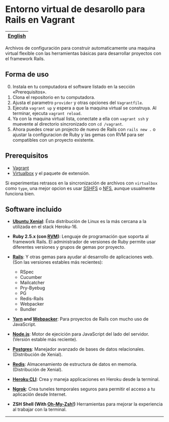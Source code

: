 
# Entorno virtual de desarollo para Rails en Vagrant

[English][en] |
------------- |

Archivos de configuración para construir automaticamente una maquina virtual flexible con las herramientas básicas para desarrollar proyectos con el framework Rails.


## Forma de uso

0. Instala en tu computadora el software listado en la sección «Prerequisitos».
1. Clona el repositorio en tu computadora.
2. Ajusta el parametro `provider` y otras opciones del `Vagrantfile`.
3. Ejecuta `vagrant up` y espera a que la maquina virtual se construya. Al terminar, ejecuta `vagrant reload`.
4. Ya con la maquina virtual lista, conectate a ella con `vagrant ssh` y muevente al directorio sincronizado con `cd /vagrant`.
5. Ahora puedes crear un projecto de nuevo de Rails con `rails new .` o ajustar la configuracion de Ruby y las gemas con RVM para ser compatibles con un proyecto existente.


## Prerequisitos

* [Vagrant][0]
* [Virtualbox][1] y el paquete de extensión.

Si experimentas retrasos en la sincronización de archivos con `virtualbox` como `type`, una mejor opcion es usar [SSHFS][2] o [NFS][3], aunque usualmente funciona bien.


## Software incluido

* **[Ubuntu Xenial][4]**: Ésta distribución de Linux es la más cercana a la utilizada en el stack Heroku-16.

* **Ruby 2.5.x (con [RVM][5])**: Lenguaje de programación que soporta al framework Rails. El administrador de versiones de Ruby permite usar diferentes versiones y grupos de gemas por proyecto.

* **[Rails][11]**: Y otras gemas para ayudar al desarrollo de aplicaciones web. (Son las versiones estables más recientes):
  - RSpec
  - Cucumber
  - Mailcatcher
  - Pry-Byebug
  - PG
  - Redis-Rails
  - Webpacker
  - Bundler

* **[Yarn][12] and [Webpacker][13]**: Para proyectos de Rails con mucho uso de JavaScript.

* **[Node.js][6]**: Motor de ejecición para JavaScript del lado del servidor. (Versión estable más reciente).

* **[Postgres][7]**: Manejador avanzado de bases de datos relacionales. (Distribución de Xenial).

* **[Redis][8]**: Almacenamiento de estructura de datos en memoria. (Distribución de Xenial).

* **[Heroku CLI][9]**: Crea y maneja applicaciones en Heroku desde la terminal.

* **[Ngrok][15]**: Crea tuneles temporales seguros para permitir el acceso a tu aplicación desde Internet.

* **ZSH Shell (With [Oh-My-Zsh!][14])** Herramientas para mejorar la experiencia al trabajar con la terminal.

---
[0]: https://www.vagrantup.com/downloads.html
[1]: https://www.virtualbox.org/wiki/Downloads
[2]: https://fedoramagazine.org/vagrant-sharing-folders-vagrant-sshfs/
[3]: https://www.vagrantup.com/docs/synced-folders/nfs.html
[4]: https://app.vagrantup.com/ubuntu/boxes/xenial64
[5]: https://rvm.io/
[6]: https://nodejs.org/en/
[7]: https://www.postgresql.org/
[8]: https://redis.io/
[9]: https://devcenter.heroku.com/articles/heroku-cli
[10]: https://www.heroku.com/
[11]: http://weblog.rubyonrails.org/2017/4/27/Rails-5-1-final/
[12]: https://yarnpkg.com/
[13]: https://github.com/rails/webpacker
[14]: http://ohmyz.sh/
[15]: https://ngrok.com/
[en]: ../README.md
